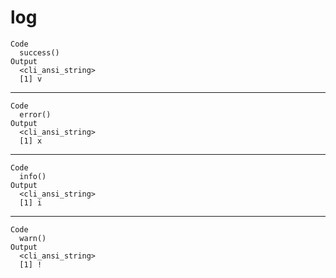 # log

    Code
      success()
    Output
      <cli_ansi_string>
      [1] v

---

    Code
      error()
    Output
      <cli_ansi_string>
      [1] x

---

    Code
      info()
    Output
      <cli_ansi_string>
      [1] i

---

    Code
      warn()
    Output
      <cli_ansi_string>
      [1] !

